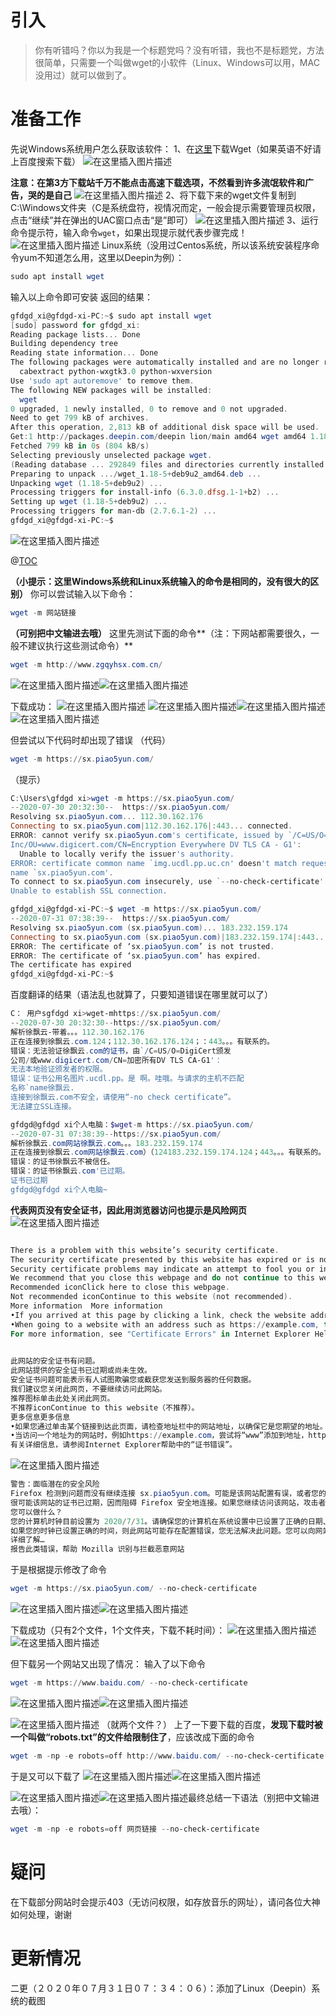 # 引入
> 你有听错吗？你以为我是一个标题党吗？没有听错，我也不是标题党，方法很简单，只需要一个叫做wget的小软件（Linux、Windows可以用，MAC没用过）就可以做到了。


# 准备工作
 
先说Windows系统用户怎么获取该软件：
1、在[这里](https://eternallybored.org/misc/wget/)下载Wget（如果英语不好请上百度搜索下载）
![在这里插入图片描述](https://img-blog.csdnimg.cn/20200730183233163.png?x-oss-process=image/watermark,type_ZmFuZ3poZW5naGVpdGk,shadow_10,text_aHR0cHM6Ly9ibG9nLmNzZG4ubmV0L3dlaXhpbl80NjQwMzQ4Mw==,size_16,color_FFFFFF,t_70)

**注意：在第3方下载站千万不能点击高速下载选项，不然看到许多流氓软件和广告，哭的是自己**
![在这里插入图片描述](https://img-blog.csdnimg.cn/20200730183405820.png)
2、将下载下来的wget文件复制到C:\Windows文件夹（C是系统盘符，视情况而定，一般会提示需要管理员权限，点击“继续”并在弹出的UAC窗口点击“是”即可）
![在这里插入图片描述](https://img-blog.csdnimg.cn/20200730183552412.png?x-oss-process=image/watermark,type_ZmFuZ3poZW5naGVpdGk,shadow_10,text_aHR0cHM6Ly9ibG9nLmNzZG4ubmV0L3dlaXhpbl80NjQwMzQ4Mw==,size_16,color_FFFFFF,t_70)
3、运行命令提示符，输入命令`wget`，如果出现提示就代表步骤完成！
![在这里插入图片描述](https://img-blog.csdnimg.cn/20200730183725472.png?x-oss-process=image/watermark,type_ZmFuZ3poZW5naGVpdGk,shadow_10,text_aHR0cHM6Ly9ibG9nLmNzZG4ubmV0L3dlaXhpbl80NjQwMzQ4Mw==,size_16,color_FFFFFF,t_70)
Linux系统（没用过Centos系统，所以该系统安装程序命令yum不知道怎么用，这里以Deepin为例）：

```powershell
sudo apt install wget
```
输入以上命令即可安装
返回的结果：

```powershell
gfdgd_xi@gfdgd-xi-PC:~$ sudo apt install wget
[sudo] password for gfdgd_xi: 
Reading package lists... Done
Building dependency tree       
Reading state information... Done
The following packages were automatically installed and are no longer required:
  cabextract python-wxgtk3.0 python-wxversion
Use 'sudo apt autoremove' to remove them.
The following NEW packages will be installed:
  wget
0 upgraded, 1 newly installed, 0 to remove and 0 not upgraded.
Need to get 799 kB of archives.
After this operation, 2,813 kB of additional disk space will be used.
Get:1 http://packages.deepin.com/deepin lion/main amd64 wget amd64 1.18-5+deb9u2 [799 kB]
Fetched 799 kB in 0s (804 kB/s)
Selecting previously unselected package wget.
(Reading database ... 292849 files and directories currently installed.)
Preparing to unpack .../wget_1.18-5+deb9u2_amd64.deb ...
Unpacking wget (1.18-5+deb9u2) ...
Processing triggers for install-info (6.3.0.dfsg.1-1+b2) ...
Setting up wget (1.18-5+deb9u2) ...
Processing triggers for man-db (2.7.6.1-2) ...
gfdgd_xi@gfdgd-xi-PC:~$ 
```
![在这里插入图片描述](https://img-blog.csdnimg.cn/20200731073214903.png?x-oss-process=image/watermark,type_ZmFuZ3poZW5naGVpdGk,shadow_10,text_aHR0cHM6Ly9ibG9nLmNzZG4ubmV0L3dlaXhpbl80NjQwMzQ4Mw==,size_16,color_FFFFFF,t_70)

@[TOC](网页递归下载)

**（小提示：这里Windows系统和Linux系统输入的命令是相同的，没有很大的区别）**
你可以尝试输入以下命令：

```powershell
wget -m 网站链接
```
**（可别把中文输进去哦）**
这里先测试下面的命令**（注：下网站都需要很久，一般不建议执行这些测试命令）**

```powershell
wget -m http://www.zgqyhsx.com.cn/
```
![在这里插入图片描述](https://img-blog.csdnimg.cn/20200730202131527.png?x-oss-process=image/watermark,type_ZmFuZ3poZW5naGVpdGk,shadow_10,text_aHR0cHM6Ly9ibG9nLmNzZG4ubmV0L3dlaXhpbl80NjQwMzQ4Mw==,size_16,color_FFFFFF,t_70)![在这里插入图片描述](https://img-blog.csdnimg.cn/20200731073258459.png?x-oss-process=image/watermark,type_ZmFuZ3poZW5naGVpdGk,shadow_10,text_aHR0cHM6Ly9ibG9nLmNzZG4ubmV0L3dlaXhpbl80NjQwMzQ4Mw==,size_16,color_FFFFFF,t_70)

下载成功：
![在这里插入图片描述](https://img-blog.csdnimg.cn/20200730202949834.png?x-oss-process=image/watermark,type_ZmFuZ3poZW5naGVpdGk,shadow_10,text_aHR0cHM6Ly9ibG9nLmNzZG4ubmV0L3dlaXhpbl80NjQwMzQ4Mw==,size_16,color_FFFFFF,t_70)
![在这里插入图片描述](https://img-blog.csdnimg.cn/20200730203100903.png?x-oss-process=image/watermark,type_ZmFuZ3poZW5naGVpdGk,shadow_10,text_aHR0cHM6Ly9ibG9nLmNzZG4ubmV0L3dlaXhpbl80NjQwMzQ4Mw==,size_16,color_FFFFFF,t_70)![在这里插入图片描述](https://img-blog.csdnimg.cn/20200731073734381.png?x-oss-process=image/watermark,type_ZmFuZ3poZW5naGVpdGk,shadow_10,text_aHR0cHM6Ly9ibG9nLmNzZG4ubmV0L3dlaXhpbl80NjQwMzQ4Mw==,size_16,color_FFFFFF,t_70)![在这里插入图片描述](https://img-blog.csdnimg.cn/20200731073827652.png?x-oss-process=image/watermark,type_ZmFuZ3poZW5naGVpdGk,shadow_10,text_aHR0cHM6Ly9ibG9nLmNzZG4ubmV0L3dlaXhpbl80NjQwMzQ4Mw==,size_16,color_FFFFFF,t_70)


但尝试以下代码时却出现了错误
（代码）

```powershell
wget -m https://sx.piao5yun.com/
```
（提示）

```powershell
C:\Users\gfdgd xi>wget -m https://sx.piao5yun.com/
--2020-07-30 20:32:30--  https://sx.piao5yun.com/
Resolving sx.piao5yun.com... 112.30.162.176
Connecting to sx.piao5yun.com|112.30.162.176|:443... connected.
ERROR: cannot verify sx.piao5yun.com's certificate, issued by `/C=US/O=DigiCert
Inc/OU=www.digicert.com/CN=Encryption Everywhere DV TLS CA - G1':
  Unable to locally verify the issuer's authority.
ERROR: certificate common name `img.ucdl.pp.uc.cn' doesn't match requested host
name `sx.piao5yun.com'.
To connect to sx.piao5yun.com insecurely, use `--no-check-certificate'.
Unable to establish SSL connection.
```

```powershell
gfdgd_xi@gfdgd-xi-PC:~$ wget -m https://sx.piao5yun.com/
--2020-07-31 07:38:39--  https://sx.piao5yun.com/
Resolving sx.piao5yun.com (sx.piao5yun.com)... 183.232.159.174
Connecting to sx.piao5yun.com (sx.piao5yun.com)|183.232.159.174|:443... connected.
ERROR: The certificate of ‘sx.piao5yun.com’ is not trusted.
ERROR: The certificate of ‘sx.piao5yun.com’ has expired.
The certificate has expired
gfdgd_xi@gfdgd-xi-PC:~$ 
```

百度翻译的结果（语法乱也就算了，只要知道错误在哪里就可以了）

```powershell
C： 用户sgfdgd xi>wget-mhttps://sx.piao5yun.com/
--2020-07-30 20:32:30--https://sx.piao5yun.com/
解析徐飘云-带着。。。112.30.162.176
正在连接到徐飘云.com.124；112.30.162.176.124；：443。。。有联系的。
错误：无法验证徐飘云.com的证书，由`/C=US/O=DigiCert颁发
公司/或www.digicert.com/CN=加密所有DV TLS CA-G1'：
无法本地验证颁发者的权限。
错误：证书公用名图片.ucdl.pp。是 啊。哇哦。与请求的主机不匹配
名称​​`name徐飘云.
连接到徐飘云.com不安全，请使用“-no check certificate”。
无法建立SSL连接。
```

```powershell
gfdgd@gfdgd xi个人电脑：$wget-m https://sx.piao5yun.com/
--2020-07-31 07:38:39--https://sx.piao5yun.com/
解析徐飘云.com网站徐飘云.com。。。183.232.159.174
正在连接到徐飘云.com网站徐飘云.com）（124183.232.159.174.124；443。。。有联系的。
错误：的证书徐飘云不被信任。
错误：的证书徐飘云.com'已过期。
证书已过期
gfdgd@gfdgd xi个人电脑~
```

**代表网页没有安全证书，因此用浏览器访问也提示是风险网页**
![在这里插入图片描述](https://img-blog.csdnimg.cn/20200730203730936.png?x-oss-process=image/watermark,type_ZmFuZ3poZW5naGVpdGk,shadow_10,text_aHR0cHM6Ly9ibG9nLmNzZG4ubmV0L3dlaXhpbl80NjQwMzQ4Mw==,size_16,color_FFFFFF,t_70)

```powershell

There is a problem with this website’s security certificate.
The security certificate presented by this website has expired or is not yet valid.
Security certificate problems may indicate an attempt to fool you or intercept any data you send to the server.  
We recommend that you close this webpage and do not continue to this website.  
Recommended iconClick here to close this webpage.   
Not recommended iconContinue to this website (not recommended). 
More information  More information  
•If you arrived at this page by clicking a link, check the website address in the address bar to be sure that it is the address you were expecting.
•When going to a website with an address such as https://example.com, try adding the 'www' to the address, https://www.example.com.
For more information, see "Certificate Errors" in Internet Explorer Help.
 

```

```powershell
此网站的安全证书有问题。
此网站提供的安全证书已过期或尚未生效。
安全证书问题可能表示有人试图欺骗您或截获您发送到服务器的任何数据。
我们建议您关闭此网页，不要继续访问此网站。
推荐图标单击此处关闭此网页。
不推荐iconContinue to this website（不推荐）。
更多信息更多信息
•如果您通过单击某个链接到达此页面，请检查地址栏中的网站地址，以确保它是您期望的地址。
•当访问一个地址为的网站时，例如https://example.com，尝试将“www”添加到地址，https://www.example.com。
有关详细信息，请参阅Internet Explorer帮助中的“证书错误”。
```
![在这里插入图片描述](https://img-blog.csdnimg.cn/20200731074320651.png?x-oss-process=image/watermark,type_ZmFuZ3poZW5naGVpdGk,shadow_10,text_aHR0cHM6Ly9ibG9nLmNzZG4ubmV0L3dlaXhpbl80NjQwMzQ4Mw==,size_16,color_FFFFFF,t_70)

```powershell
警告：面临潜在的安全风险
Firefox 检测到问题而没有继续连接 sx.piao5yun.com。可能是该网站配置有误，或者您的计算机时钟设置有误。
很可能该网站的证书已过期，因而阻碍 Firefox 安全地连接。如果您继续访问该网站，攻击者可能尝试窃取您的密码、电子邮件或信用卡等信息。
您可以做什么？
您的计算机时钟目前设置为 2020/7/31。请确保您的计算机在系统设置中已设置了正确的日期、时间和时区，然后刷新 sx.piao5yun.com。
如果您的时钟已设置正确的时间，则此网站可能存在配置错误，您无法解决此问题。您可以向网站管理员反馈该问题。
详细了解…
报告此类错误，帮助 Mozilla 识别与拦截恶意网站
```


于是根据提示修改了命令

```powershell
wget -m https://sx.piao5yun.com/ --no-check-certificate
```
![在这里插入图片描述](https://img-blog.csdnimg.cn/20200730214537988.png?x-oss-process=image/watermark,type_ZmFuZ3poZW5naGVpdGk,shadow_10,text_aHR0cHM6Ly9ibG9nLmNzZG4ubmV0L3dlaXhpbl80NjQwMzQ4Mw==,size_16,color_FFFFFF,t_70)![在这里插入图片描述](https://img-blog.csdnimg.cn/20200731074614193.png?x-oss-process=image/watermark,type_ZmFuZ3poZW5naGVpdGk,shadow_10,text_aHR0cHM6Ly9ibG9nLmNzZG4ubmV0L3dlaXhpbl80NjQwMzQ4Mw==,size_16,color_FFFFFF,t_70)

下载成功（只有2个文件，1个文件夹，下载不耗时间）：
![在这里插入图片描述](https://img-blog.csdnimg.cn/20200730214624355.png?x-oss-process=image/watermark,type_ZmFuZ3poZW5naGVpdGk,shadow_10,text_aHR0cHM6Ly9ibG9nLmNzZG4ubmV0L3dlaXhpbl80NjQwMzQ4Mw==,size_16,color_FFFFFF,t_70)![在这里插入图片描述](https://img-blog.csdnimg.cn/20200731074704880.png?x-oss-process=image/watermark,type_ZmFuZ3poZW5naGVpdGk,shadow_10,text_aHR0cHM6Ly9ibG9nLmNzZG4ubmV0L3dlaXhpbl80NjQwMzQ4Mw==,size_16,color_FFFFFF,t_70)

但下载另一个网站又出现了情况：
输入了以下命令

```powershell
wget -m https://www.baidu.com/ --no-check-certificate
```
![在这里插入图片描述](https://img-blog.csdnimg.cn/20200730214849717.png?x-oss-process=image/watermark,type_ZmFuZ3poZW5naGVpdGk,shadow_10,text_aHR0cHM6Ly9ibG9nLmNzZG4ubmV0L3dlaXhpbl80NjQwMzQ4Mw==,size_16,color_FFFFFF,t_70)![在这里插入图片描述](https://img-blog.csdnimg.cn/20200731074750959.png?x-oss-process=image/watermark,type_ZmFuZ3poZW5naGVpdGk,shadow_10,text_aHR0cHM6Ly9ibG9nLmNzZG4ubmV0L3dlaXhpbl80NjQwMzQ4Mw==,size_16,color_FFFFFF,t_70)

![在这里插入图片描述](https://img-blog.csdnimg.cn/2020073021491754.png?x-oss-process=image/watermark,type_ZmFuZ3poZW5naGVpdGk,shadow_10,text_aHR0cHM6Ly9ibG9nLmNzZG4ubmV0L3dlaXhpbl80NjQwMzQ4Mw==,size_16,color_FFFFFF,t_70)
（就两个文件？）
上了一下要下载的百度，**发现下载时被一个叫做“robots.txt”的文件给限制住了**，应该改成下面的命令

```powershell
wget -m -np -e robots=off http://www.baidu.com/ --no-check-certificate
```
于是又可以下载了
![在这里插入图片描述](https://img-blog.csdnimg.cn/20200730215124250.png?x-oss-process=image/watermark,type_ZmFuZ3poZW5naGVpdGk,shadow_10,text_aHR0cHM6Ly9ibG9nLmNzZG4ubmV0L3dlaXhpbl80NjQwMzQ4Mw==,size_16,color_FFFFFF,t_70)![在这里插入图片描述](https://img-blog.csdnimg.cn/20200731074953852.png?x-oss-process=image/watermark,type_ZmFuZ3poZW5naGVpdGk,shadow_10,text_aHR0cHM6Ly9ibG9nLmNzZG4ubmV0L3dlaXhpbl80NjQwMzQ4Mw==,size_16,color_FFFFFF,t_70)

![在这里插入图片描述](https://img-blog.csdnimg.cn/20200730215154606.png?x-oss-process=image/watermark,type_ZmFuZ3poZW5naGVpdGk,shadow_10,text_aHR0cHM6Ly9ibG9nLmNzZG4ubmV0L3dlaXhpbl80NjQwMzQ4Mw==,size_16,color_FFFFFF,t_70)![在这里插入图片描述](https://img-blog.csdnimg.cn/20200731075030556.png?x-oss-process=image/watermark,type_ZmFuZ3poZW5naGVpdGk,shadow_10,text_aHR0cHM6Ly9ibG9nLmNzZG4ubmV0L3dlaXhpbl80NjQwMzQ4Mw==,size_16,color_FFFFFF,t_70)最终总结一下语法（别把中文输进去哦）：

```powershell
wget -m -np -e robots=off 网页链接 --no-check-certificate
```


# 疑问

在下载部分网站时会提示403（无访问权限，如存放音乐的网址），请问各位大神如何处理，谢谢

# 更新情况

二更（２０２０年０７月３１日０７：３４：０６）：添加了Linux（Deepin）系统的截图
